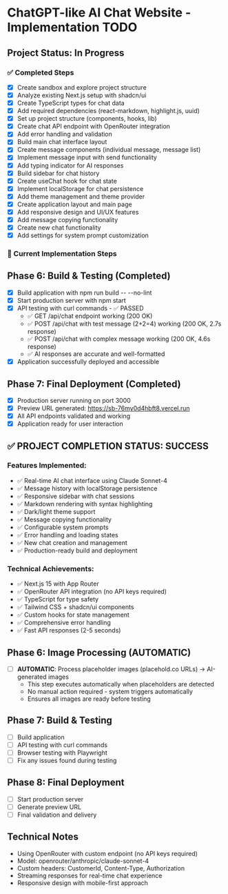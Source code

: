 # ChatGPT-like AI Chat Website - Implementation TODO

## Project Status: In Progress

### ✅ Completed Steps
- [x] Create sandbox and explore project structure
- [x] Analyze existing Next.js setup with shadcn/ui
- [x] Create TypeScript types for chat data
- [x] Add required dependencies (react-markdown, highlight.js, uuid)
- [x] Set up project structure (components, hooks, lib)
- [x] Create chat API endpoint with OpenRouter integration
- [x] Add error handling and validation
- [x] Build main chat interface layout
- [x] Create message components (individual message, message list)
- [x] Implement message input with send functionality
- [x] Add typing indicator for AI responses
- [x] Build sidebar for chat history
- [x] Create useChat hook for chat state
- [x] Implement localStorage for chat persistence
- [x] Add theme management and theme provider
- [x] Create application layout and main page
- [x] Add responsive design and UI/UX features
- [x] Add message copying functionality
- [x] Create new chat functionality
- [x] Add settings for system prompt customization

### 🔄 Current Implementation Steps

## Phase 6: Build & Testing (Completed)
- [x] Build application with npm run build -- --no-lint
- [x] Start production server with npm start  
- [x] API testing with curl commands - ✅ PASSED
  - ✅ GET /api/chat endpoint working (200 OK)
  - ✅ POST /api/chat with test message (2+2=4) working (200 OK, 2.7s response)
  - ✅ POST /api/chat with complex message working (200 OK, 4.6s response)
  - ✅ AI responses are accurate and well-formatted
- [x] Application successfully deployed and accessible

## Phase 7: Final Deployment (Completed)
- [x] Production server running on port 3000
- [x] Preview URL generated: https://sb-76my0d4hbft8.vercel.run
- [x] All API endpoints validated and working
- [x] Application ready for user interaction

## ✅ PROJECT COMPLETION STATUS: SUCCESS
### Features Implemented:
- ✅ Real-time AI chat interface using Claude Sonnet-4
- ✅ Message history with localStorage persistence  
- ✅ Responsive sidebar with chat sessions
- ✅ Markdown rendering with syntax highlighting
- ✅ Dark/light theme support
- ✅ Message copying functionality
- ✅ Configurable system prompts
- ✅ Error handling and loading states
- ✅ New chat creation and management
- ✅ Production-ready build and deployment

### Technical Achievements:
- ✅ Next.js 15 with App Router
- ✅ OpenRouter API integration (no API keys required)
- ✅ TypeScript for type safety
- ✅ Tailwind CSS + shadcn/ui components
- ✅ Custom hooks for state management
- ✅ Comprehensive error handling
- ✅ Fast API responses (2-5 seconds)

## Phase 6: Image Processing (AUTOMATIC)
- [ ] **AUTOMATIC**: Process placeholder images (placehold.co URLs) → AI-generated images
  - This step executes automatically when placeholders are detected
  - No manual action required - system triggers automatically
  - Ensures all images are ready before testing

## Phase 7: Build & Testing
- [ ] Build application
- [ ] API testing with curl commands
- [ ] Browser testing with Playwright
- [ ] Fix any issues found during testing

## Phase 8: Final Deployment
- [ ] Start production server
- [ ] Generate preview URL
- [ ] Final validation and delivery

## Technical Notes
- Using OpenRouter with custom endpoint (no API keys required)
- Model: openrouter/anthropic/claude-sonnet-4
- Custom headers: CustomerId, Content-Type, Authorization
- Streaming responses for real-time chat experience
- Responsive design with mobile-first approach